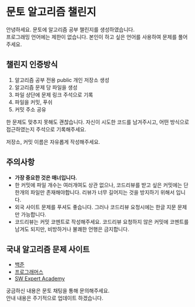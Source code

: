 # 문토 알고리즘 챌린지

안녕하세요. 문토에 알고리즘 공부 챌린지를 생성하였습니다.  
프로그래밍 언어에는 제한이 없습니다. 본인이 하고 싶은 언어를 사용하여 문제를 풀어주세요.

## 챌린지 인증방식

1. 알고리즘 공부 전용 public 개인 저장소 생성
2. 알고리즘 문제 당 파일을 생성
3. 파일 상단에 문제 링크 주석으로 기록
4. 파일을 커밋, 푸쉬
5. 커밋 주소 공유

한 문제도 맞추지 못해도 괜찮습니다. 자신이 시도한 코드를 남겨주시고, 어떤 방식으로 접근하였는지 주석으로 기록해주세요.

저장소, 커밋 이름은 자유롭게 작성해주세요.

## 주의사항

- **가장 중요한 것은 매너입니다.**
- 한 커밋에 파일 개수는 여러개여도 상관 없으나, 코드리뷰를 받고 싶은 커밋에는 단 한개의 파일만 존재해야합니다. 리뷰가 너무 길어지는 것을 방지하기 위해서 입니다.
- 외국 사이트 문제를 푸셔도 좋습니다. 그러나 코드리뷰 요청시에는 한글 지문 문제만 가능합니다.
- 코드리뷰는 커밋 코멘트로 작성해주세요. 코드리뷰 요청하지 않은 커밋에 코멘트를 남겨도 되지만, 비방하거나 불쾌한 언행은 금지합니다.

## 국내 알고리즘 문제 사이트

- [백준](https://www.acmicpc.net/)
- [프로그래머스](https://programmers.co.kr/)
- [SW Expert Academy](https://swexpertacademy.com/main/main.do)

궁금하신 내용은 문토 채팅을 통해 문의해주세요.  
안내 내용은 주기적으로 업데이트 하겠습니다.
